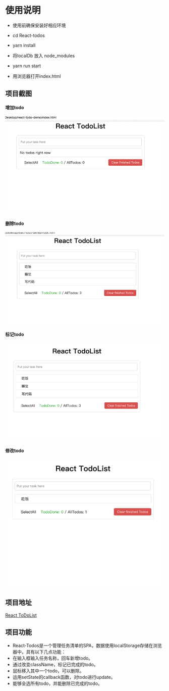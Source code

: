 # 使用说明
* 使用前确保安装好相应环境

* cd React-todos

* yarn install

* 将localDb 放入 node_modules

* yarn run start

* 用浏览器打开index.html
## 项目截图
#### 增加todo
![](./src/gifs/todo_add.gif)
#### 删除todo
![](./src/gifs/todo_delete.gif)
#### 标记todo
![](./src/gifs/todo_flag.gif)
#### 修改todo
![](./src/gifs/todo_update.gif)

## 项目地址
[React ToDoList](www.qq.com)

## 项目功能
- React-Todos是一个管理任务清单的SPA，数据使用localStorage存储在浏览器中，具有以下几点功能：
- 在输入框输入任务名称，回车新增todo。
- 通过改变className，标记已完成的todo。
- 鼠标移入其中一个todo，可以删除。
- 运用setState的callback函数，对todo进行update。
- 能够全选所有todo，并能删除已完成的todo。

